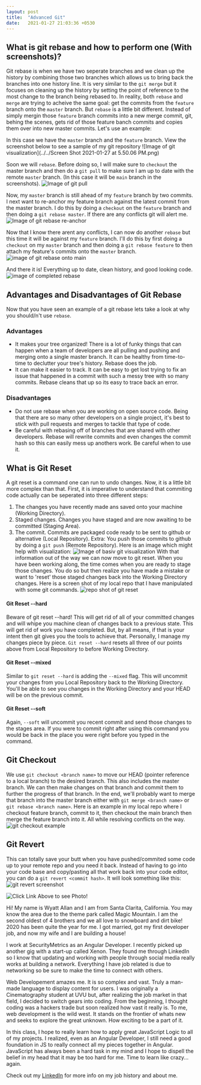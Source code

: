 ```yaml
---
layout: post
title:  "Advanced Git"
date:   2021-01-27 21:03:36 +0530
---
```


## What is git rebase and how to perform one (With screenshots)?
Git rebase is when we have two seperate branches and we clean up the history by combining those two branches which allows us to bring back the branches into one history line. It is very similar to the `git merge` but it focuses on cleaning up the history by setting the point of reference to the most change to the branch being rebased to. In reality, both `rebase` and `merge` are trying to acheive the same goal: get the commits from the `feature` branch onto the `master` branch. But `rebase` is a little bit different. Instead of simply mergin those `feature` branch commits into a new merge commit, git, behing the scenes, gets rid of those feature banch commits and copies them over into new master commits. Let's use an example: 

In this case we have the `master` branch and the `feature` branch. View the screenshot below to see a sample of my git repository
![Image of git visualization](../../Screen Shot 2021-01-27 at 5.50.06 PM.png)

Soon we will `rebase`. Before doing so, I will make sure to `checkout` the master branch and then do a `git pull` to make sure I am up to date with the remote `master` branch. (In this case it will be `main` branch in the screenshots). 
![Image of git pull](../../images/git-pull.png)

Now, my `master` branch is still ahead of my `feature` branch by two commits. I next want to re-anchor my feature branch against the latest commit from the master branch. I do this by doing a `checkout` on the `feature` branch and then doing a `git rebase master`. If there are any conflicts git will alert me.
![Image of git rebase re-anchor](../../images/git-rebase-re-anchor.png)

Now that I know there arent any conflicts, I can now do another `rebase` but this time it will be against my `feature` branch. I'll do this by first doing a `checkout` on my `master` branch and then doing a `git rebase feature` to then attach my feature's commits onto the `master` branch.
![image of git rebase onto main](../../images/git-rebase-main.png)

And there it is! Everything up to date, clean history, and good looking code.
![image of completed rebase](../../git-rebase-example.png)

## Advantages and Disadvantages of Git Rebase
Now that you have seen an example of a git rebase lets take a look at why you should/n't use `rebase`.

### Advantages
  - It makes your tree organized! There is a lot of funky things that can happen when a team of developers are all pulling and pushing and merging onto a single master branch. It can be healthy from time-to-time to declutter your tree's history. Rebase does the job.
  - It can make it easier to track. It can be easy to get lost trying to fix an issue that happened in a commit with such a messy tree with so many commits. Rebase cleans that up so its easy to trace back an error.
  
### Disadvantages
  - Do not use rebase when you are working on open source code. Being that there are so many other developers on a single project, it's best to stick with pull requests and merges to tackle that type of code.
  - Be careful with rebasing off of branches that are shared with other developers. Rebase will rewrite commits and even changes the commit hash so this can easily mess up anothers work. Be careful when to use it.
  


## What is Git Reset
A git reset is a command one can run to undo changes. Now, it is a little bit more complex than that. First, it is imperative to understand that commiting code actually can be seperated into three different steps: 
  1. The changes you have recently made ans saved onto your machine (Working Directory).
  2. Staged changes. Changes you have staged and are now awaiting to be committed (Staging Area).
  3. The commit. Commits are packaged code ready to be sent to github or alternative (Local Repository).
  Extra: You push those commits to github by doing a `git push` (Remote Repository).
Here is an image which might help with visualization:
![Image of basiv git visualization](../../images/git-basics.png)
With that information out of the way we can now move to git reset. When you have been working along, the time comes when you are ready to stage those changes. You do so but then realize you have made a mistake or want to 'reset' those staged changes back into the Working Directory changes.
Here is a screen shot of my local repo that I have manipulated with some git commands.
![repo shot of git reset](../../images/shot-git-reset-basic.png)

#### Git Reset --hard
Beware of git reset --hard! This will get rid of all of your committed changes and will whipe you machine clean of changes back to a previous state. This will get rid of work you have completed. But, by all means, if that is your intent then git gives you the tools to achieve that. Personally, I manage my changes piece by piece. `Git reset --hard` resets all three of our points above from Local Repository to before Working Directory.

#### Git Reset --mixed
Similar to `git reset --hard` is adding the `--mixed` flag. This will uncommit your changes from you Local Repository back to the Working Directory. You'll be able to see you changes in the Working Directory and your HEAD will be on the previous commit.

#### Git Reset --soft
Again, `--soft` will uncommit you recent commit and send those changes to the stages area. If you were to commit right after using this command you would be back in the place you were right before you typed in the command.


## Git Checkout
We use `git checkout <branch name>` to move our HEAD (pointer reference to a local branch) to the desired branch. This also includes the master branch. We can then make changes on that branch and commit them to further the progress of that branch. In the end, we'll probably want to merge that branch into the master branch either with `git merge <branch name>` or `git rebase <branch name>`.
Here is an example in my local repo where I checkout feature branch, commit to it, then checkout the main branch then merge the feature branch into it. All while resolving conflicts on the way.
![git checkout example](../../images/git-checkout.png)


## Git Revert
This can totally save your butt when you have pushed/commited some code up to your remote repo and you need it back. Instead of having to go into your code base and copy/pasting all that work back into your code editor, you can do a `git revert <commit hash>`. It will look something like this:
![git revert screenshot](../../images/git-revert.png)







![Click Link Above to see Photo!](../../croppedMe.jpg)

Hi! My name is Wyatt Allan and I am from Santa Clarita, California. You may know the area due to the theme park called Magic Mountain. I am the second oldest of 4 brothers and we all love to snowboard and dirt bike! 2020 has been quite the year for me. I got married, got my first developer job, and now my wife and I are building a house! 

I work at SecurityMetrics as an Angular Developer. I recently picked up another gig with a start-up called Xenon. They found me through LinkedIn so I know that updating and working with people through social media really works at building a network. Everything I have job related is due to networking so be sure to make the time to connect with others. 

Web Developement amazes me. It is so complex and vast. Truly a man-made language to display content for users. I was originally a Cinematography student at UVU but, after realizing the job market in that field, I decided to switch gears into coding. From the beginning, I thought coding was a hackers trade but soon realized how vast it really is. To me, web development is the wild west. It stands on the frontier of whats new and seeks to explore the great unknown. How exciting to be a part of it. 

In this class, I hope to really learn how to apply great JavaScript Logic to all of my projects. I realized, even as an Angular Developer, I still need a good foundation in JS to really connect all my pieces together in Angular. JavaScript has always been a hard task in my mind and I hope to dispell the belief in my head that it may be too hard for me. Time to learn like crazy... again.


Check out my [LinkedIn][linked-in] for more info on my job history and about me.

[linked-in]: https://www.linkedin.com/in/wyatt-allan-a41340112/
